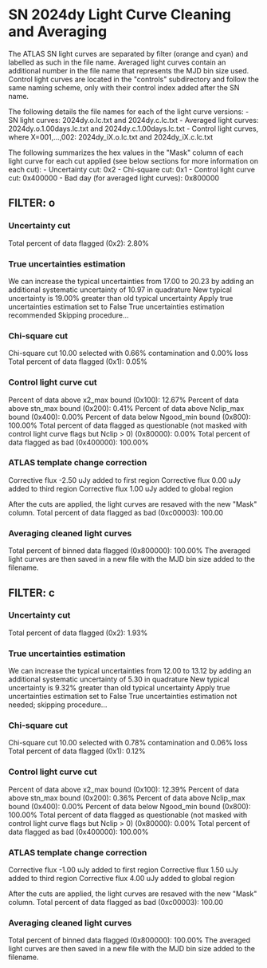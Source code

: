 # SN 2024dy Light Curve Cleaning and Averaging

The ATLAS SN light curves are separated by filter (orange and cyan) and labelled as such in the file name. Averaged light curves contain an additional number in the file name that represents the MJD bin size used. Control light curves are located in the "controls" subdirectory and follow the same naming scheme, only with their control index added after the SN name.

The following details the file names for each of the light curve versions:
	- SN light curves: 2024dy.o.lc.txt and 2024dy.c.lc.txt
	- Averaged light curves: 2024dy.o.1.00days.lc.txt and 2024dy.c.1.00days.lc.txt
	- Control light curves, where X=001,...,002: 2024dy_iX.o.lc.txt and 2024dy_iX.c.lc.txt

The following summarizes the hex values in the "Mask" column of each light curve for each cut applied (see below sections for more information on each cut): 
	- Uncertainty cut: 0x2
	- Chi-square cut: 0x1
	- Control light curve cut: 0x400000
	- Bad day (for averaged light curves): 0x800000

## FILTER: o

### Uncertainty cut
Total percent of data flagged (0x2): 2.80%

### True uncertainties estimation
We can increase the typical uncertainties from 17.00 to 20.23 by adding an additional systematic uncertainty of 10.97 in quadrature
New typical uncertainty is 19.00% greater than old typical uncertainty
Apply true uncertainties estimation set to False
True uncertainties estimation recommended
Skipping procedure...

### Chi-square cut
Chi-square cut 10.00 selected with 0.66% contamination and 0.00% loss
Total percent of data flagged (0x1): 0.05%

### Control light curve cut
Percent of data above x2_max bound (0x100): 12.67%
Percent of data above stn_max bound (0x200): 0.41%
Percent of data above Nclip_max bound (0x400): 0.00%
Percent of data below Ngood_min bound (0x800): 100.00%
Total percent of data flagged as questionable (not masked with control light curve flags but Nclip > 0) (0x80000): 0.00%
Total percent of data flagged as bad (0x400000): 100.00%

### ATLAS template change correction
Corrective flux -2.50 uJy added to first region
Corrective flux 0.00 uJy added to third region
Corrective flux 1.00 uJy added to global region

After the cuts are applied, the light curves are resaved with the new "Mask" column.
Total percent of data flagged as bad (0xc00003): 100.00

### Averaging cleaned light curves
Total percent of binned data flagged (0x800000): 100.00%
The averaged light curves are then saved in a new file with the MJD bin size added to the filename.

## FILTER: c

### Uncertainty cut
Total percent of data flagged (0x2): 1.93%

### True uncertainties estimation
We can increase the typical uncertainties from 12.00 to 13.12 by adding an additional systematic uncertainty of 5.30 in quadrature
New typical uncertainty is 9.32% greater than old typical uncertainty
Apply true uncertainties estimation set to False
True uncertainties estimation not needed; skipping procedure...

### Chi-square cut
Chi-square cut 10.00 selected with 0.78% contamination and 0.06% loss
Total percent of data flagged (0x1): 0.12%

### Control light curve cut
Percent of data above x2_max bound (0x100): 12.39%
Percent of data above stn_max bound (0x200): 0.36%
Percent of data above Nclip_max bound (0x400): 0.00%
Percent of data below Ngood_min bound (0x800): 100.00%
Total percent of data flagged as questionable (not masked with control light curve flags but Nclip > 0) (0x80000): 0.00%
Total percent of data flagged as bad (0x400000): 100.00%

### ATLAS template change correction
Corrective flux -1.00 uJy added to first region
Corrective flux 1.50 uJy added to third region
Corrective flux 4.00 uJy added to global region

After the cuts are applied, the light curves are resaved with the new "Mask" column.
Total percent of data flagged as bad (0xc00003): 100.00

### Averaging cleaned light curves
Total percent of binned data flagged (0x800000): 100.00%
The averaged light curves are then saved in a new file with the MJD bin size added to the filename.